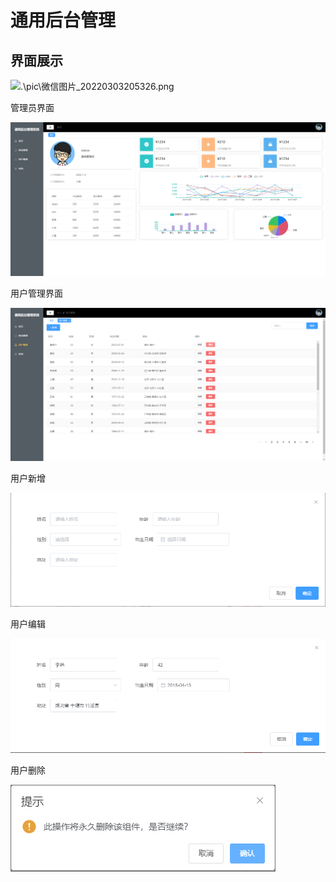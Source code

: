 # 通用后台管理

## 界面展示

![.\pic\微信图片_20220303205326.png]()

管理员界面

![](.\pic\微信图片_20220303205457.png)

用户管理界面

![](.\pic\微信图片_20220303205546.png)

用户新增

![](.\pic\微信图片_20220303205555.png)

用户编辑

![](.\pic\微信图片_20220303205619.png)

用户删除

![](.\pic\微信图片_20220303205622.png)





